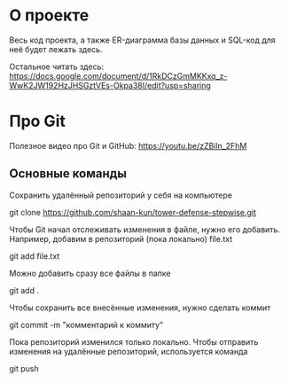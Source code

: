 # О проекте

Весь код проекта, а также ER-диаграмма базы данных и SQL-код для неё будет лежать здесь.

Остальное читать здесь: https://docs.google.com/document/d/1RkDCzGmMKKxq_z-WwK2JW192HzJHSGztVEs-Okpa38I/edit?usp=sharing

# Про Git

Полезное видео про Git и GitHub: https://youtu.be/zZBiln_2FhM

## Основные команды

Сохранить удалённый репозиторий у себя на компьютере

git clone https://github.com/shaan-kun/tower-defense-stepwise.git

Чтобы Git начал отслеживать изменения в файле, нужно его добавить. Например, добавим в репозиторий (пока локально) file.txt

git add file.txt

Можно добавить сразу все файлы в папке

git add .

Чтобы сохранить все внесённые изменения, нужно сделать коммит

git commit -m "комментарий к коммиту"

Пока репозиторий изменился только локально. Чтобы отправить изменения на удалённые репозиторий, используется команда

git push